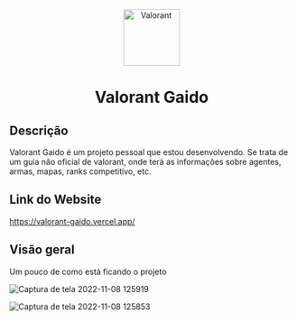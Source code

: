 
<div align="center">
<img src="https://user-images.githubusercontent.com/100960828/200614385-df0ba01b-bfcb-4a68-bf84-60947a0d1dde.svg" width="100px" alt="Valorant"/>
</div>


<h1 align="center"> Valorant Gaido </h1>


## Descrição
<p> Valorant Gaido é um projeto pessoal que estou desenvolvendo. Se trata de um guia não oficial de valorant, onde terá as informações sobre agentes, armas, mapas, ranks competitivo, etc.
</p>

## Link do Website
https://valorant-gaido.vercel.app/

## Visão geral
<p> Um pouco de como está ficando o projeto</p>

![Captura de tela 2022-11-08 125919](https://user-images.githubusercontent.com/100960828/200614051-d8155cf6-c2ff-4b72-87d2-ab07cb6e4f94.png)

![Captura de tela 2022-11-08 125853](https://user-images.githubusercontent.com/100960828/200614047-a5314805-27e7-4550-8730-571500ef04e1.png)


